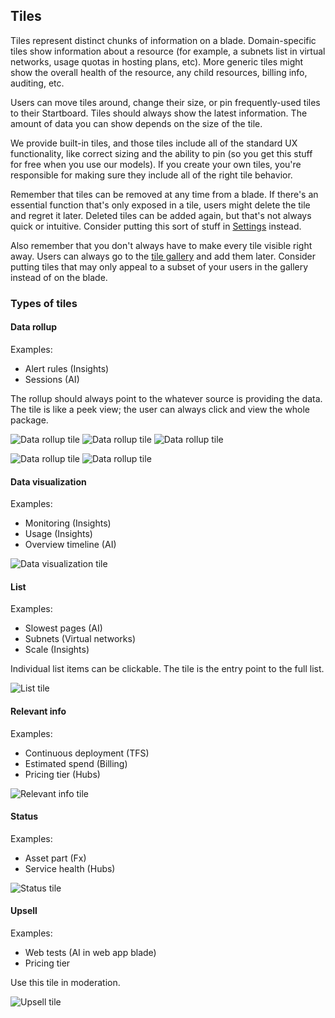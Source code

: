 
<tags
    ms.service="portalfx"
    ms.workload="portalfx"
    ms.tgt_pltfrm="portalfx"
    ms.devlang="portalfx"
    ms.topic="get-started-article"
    ms.date="07/16/2015" 
    ms.author="mattshel"/>    

<a name="tiles"></a>
## Tiles ##

Tiles represent distinct chunks of information on a blade. Domain-specific tiles show information about a resource (for example, a subnets list in virtual networks, usage quotas in hosting plans, etc). More generic tiles might show the overall health of the resource, any child resources, billing info, auditing, etc. 

Users can move tiles around, change their size, or pin frequently-used tiles to their Startboard. Tiles should always show the latest information. The amount of data you can show depends on the size of the tile.

We provide built-in tiles, and those tiles include all of the standard UX functionality, like correct sizing and the ability to pin (so you get this stuff for free when you use our models). If you create your own tiles, you're responsible for making sure they include all of the right tile behavior.

Remember that tiles can be removed at any time from a blade. If there's an essential function that's only exposed in a tile, users might delete the tile and regret it later. Deleted tiles can be added again, but that's not always quick or intuitive. Consider putting this sort of stuff in [Settings](portalfx-ux-settings.md) instead. 

Also remember that you don't always have to make every tile visible right away. Users can always go to the [tile gallery](portalfx-ux-tile-gallery.md) and add them later. Consider putting tiles that may only appeal to a subset of your users in the gallery instead of on the blade. 

<a name="tiles-types-of-tiles"></a>
### Types of tiles ###

<a name="tiles-types-of-tiles-data-rollup"></a>
#### Data rollup ####

Examples: 

- Alert rules (Insights)
- Sessions (AI)

The rollup should always point to the whatever source is providing the data. The tile is like a peek view; the user can always click and view the whole package.

![Data rollup tile][data_rollup]
![Data rollup tile][rollup]
![Data rollup tile][rollup_large]

![Data rollup tile][rollup_xl]
![Data rollup tile][rollup_rg]

<a name="tiles-types-of-tiles-data-visualization"></a>
#### Data visualization ####

Examples:

- Monitoring (Insights)
- Usage (Insights)
- Overview timeline (AI)

![Data visualization tile][data_visualization]

<a name="tiles-types-of-tiles-list"></a>
#### List ####

Examples: 

- Slowest pages (AI)
- Subnets (Virtual networks)
- Scale (Insights)

Individual list items can be clickable. The tile is the entry point to the full list.

![List tile][List]

<a name="tiles-types-of-tiles-relevant-info"></a>
#### Relevant info ####

Examples:

- Continuous deployment (TFS)
- Estimated spend (Billing)
- Pricing tier (Hubs)

![Relevant info tile][Relevant_info]

<a name="tiles-types-of-tiles-status"></a>
#### Status ####

Examples:

- Asset part (Fx)
- Service health (Hubs)

![Status tile][Status]

<a name="tiles-types-of-tiles-upsell"></a>
#### Upsell ####

Examples:

- Web tests (AI in web app blade)
- Pricing tier

Use this tile in moderation. 

![Upsell tile][Upsell]

[data_rollup]: ../media/portalfx-ux-tiles/alert_rules.png
[rollup]: ../media/portalfx-ux-tiles/rollup.png
[rollup_large]: ../media/portalfx-ux-tiles/rollup_large.png
[rollup_xl]: ../media/portalfx-ux-tiles/rollup_xl.png
[rollup_rg]: ../media/portalfx-ux-tiles/rollup_rg.png
[data_visualization]: ../media/portalfx-ux-tiles/line_chart.png
[List]: ../media/portalfx-ux-tiles/scale.png
[Status]: ../media/portalfx-ux-tiles/status.png
[Relevant_info]: ../media/portalfx-ux-tiles/Relevant_info.JPG
[Upsell]: ../media/portalfx-ux-tiles/Upsell.JPG










